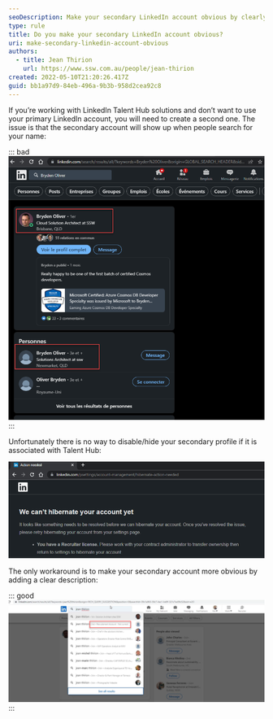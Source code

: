 ```yaml
---
seoDescription: Make your secondary LinkedIn account obvious by clearly stating it's a recruitment or talent acquisition account and not meant for professional networking.
type: rule
title: Do you make your secondary LinkedIn account obvious?
uri: make-secondary-linkedin-account-obvious
authors:
  - title: Jean Thirion
    url: https://www.ssw.com.au/people/jean-thirion
created: 2022-05-10T21:20:26.417Z
guid: bb1a97d9-84eb-496a-9b3b-958d2cea92c8
---
```


If you’re working with LinkedIn Talent Hub solutions and don’t want to use your primary LinkedIn account, you will need to create a second one. The issue is that the secondary account will show up when people search for your name:

<!--endintro-->

::: bad
![Figure: Bad example - Bryden Oliver showing twice on LinkedIn Search](linkedin-secondary-profile.png)
:::

Unfortunately there is no way to disable/hide your secondary profile if it is associated with Talent Hub:

![Figure: LinkedIn doesn’t let you disable/hibernate an account that has a Recruiter License](linkedin-unable-hibernate.png)

The only workaround is to make your secondary account more obvious by adding a clear description:

::: good
![Figure: Good example - Secondary account clearly states that this is a 'Recruitment account' and is not current](linkedin-clear-second-account.png)
:::
